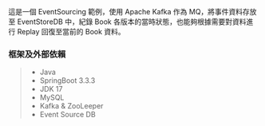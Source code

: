 
  這是一個 EventSourcing 範例，使用 Apache Kafka 作為 MQ，將事件資料存放至 EventStoreDB 中，紀錄 Book 各版本的當時狀態，也能夠根據需要對資料進行 Replay 回復至當前的 Book 資料。

<h3>框架及外部依賴</h3>

>* Java
>* SpringBoot 3.3.3
>* JDK 17
>* MySQL
>* Kafka & ZooLeeper 
>* Event Source DB


